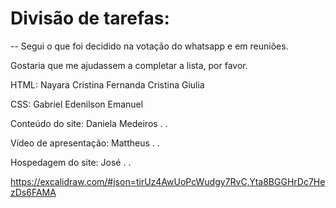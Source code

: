 # Divisão de tarefas:
 -- Segui o que foi decidido na votação do whatsapp e em reuniões. 

 Gostaria que me ajudassem a completar a lista, por favor.


HTML:
Nayara Cristina
Fernanda Cristina
Giulia

CSS:
Gabriel
Edenilson 
Emanuel

Conteúdo do site:
Daniela Medeiros
.
.

Vídeo de apresentação:
Mattheus
.
.

Hospedagem do site:
José
.
.


https://excalidraw.com/#json=tirUz4AwUoPcWudgy7RvC,Yta8BGGHrDc7HezDs6FAMA
